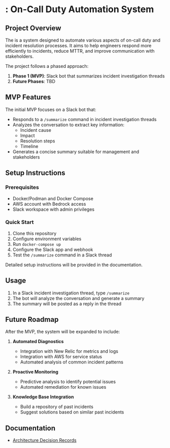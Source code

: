# <placeholder>: On-Call Duty Automation System

## Project Overview

The <placeholder> is a system designed to automate various aspects of on-call duty and incident resolution processes. It aims to help engineers respond more efficiently to incidents, reduce MTTR, and improve communication with stakeholders.

The project follows a phased approach:

1. **Phase 1 (MVP)**: Slack bot that summarizes incident investigation threads
2. **Future Phases**: TBD

## MVP Features

The initial MVP focuses on a Slack bot that:

- Responds to a `/summarize` command in incident investigation threads
- Analyzes the conversation to extract key information:
  - Incident cause
  - Impact
  - Resolution steps
  - Timeline
- Generates a concise summary suitable for management and stakeholders

## Setup Instructions

### Prerequisites

- Docker/Podman and Docker Compose
- AWS account with Bedrock access
- Slack workspace with admin privileges

### Quick Start

1. Clone this repository
2. Configure environment variables
3. Run `docker-compose up`
4. Configure the Slack app and webhook
5. Test the `/summarize` command in a Slack thread

Detailed setup instructions will be provided in the documentation.

## Usage

1. In a Slack incident investigation thread, type `/summarize`
2. The bot will analyze the conversation and generate a summary
3. The summary will be posted as a reply in the thread

## Future Roadmap

After the MVP, the system will be expanded to include:

1. **Automated Diagnostics**
   - Integration with New Relic for metrics and logs
   - Integration with AWS for service status
   - Automated analysis of common incident patterns

2. **Proactive Monitoring**
   - Predictive analysis to identify potential issues
   - Automated remediation for known issues

3. **Knowledge Base Integration**
   - Build a repository of past incidents
   - Suggest solutions based on similar past incidents

## Documentation

- [Architecture Decision Records](./adrs/)